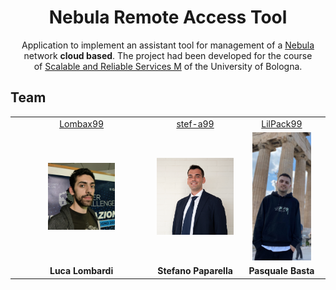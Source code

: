 <div align="center"> 
  <h1>Nebula Remote Access Tool</h1>
  
Application to implement an assistant tool for management of a [Nebula](https://github.com/slackhq/nebula) network <b>cloud based</b>. The project had been developed for the course of [Scalable and Reliable Services M](https://www.unibo.it/it/studiare/dottorati-master-specializzazioni-e-altra-formazione/insegnamenti/insegnamento/2023/472686) of the University of Bologna.
</div>
 
## Team
<table>
  <!--<tr align="center"><td colspan="3"><b>Team BCR</b></td></tr>-->
  <tr align="center">
    <td><a href="https://github.com/Lombax99">Lombax99</a></td>
    <td><a href="https://github.com/stef-a99">stef-a99</a></td>
    <td><a href="https://github.com/LilPack99">LilPack99</a></td>
  </tr>
    <tr align="center">
    <td><img width="50%" src=".\resources\LucaLombardi.jpg"></td>
    <td><img width="100%" src=".\resources\StefanoPaparella.jpg"></td>
    <td><img width="75%" src=".\resources\Pasquale.jpg"></td>
  </tr>
  <tr align="center">
    <td><b>Luca Lombardi</b></td>
    <td><b>Stefano Paparella</b></td>
    <td><b>Pasquale Basta</b></td>
  </tr>
</table>

